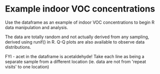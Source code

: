 # Example indoor VOC concentrations
Use the dataframe as an example of indoor VOC concentrations to begin R data manipulation and analysis. 

The data are totally random and not actually derived from any sampling, derived using runif() in R. Q-Q plots are also available to observe data distributions.

FYI - acet in the dataframe is acetaldehyde! Take each line as being a separate sample from a different location (ie. data are not from 'repeat visits' to one location)
